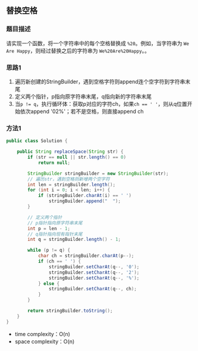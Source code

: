 ## 替换空格

### 题目描述

请实现一个函数，将一个字符串中的每个空格替换成 `%20`。例如，当字符串为 `We Are Happy`，则经过替换之后的字符串为 `We%20Are%20Happy`。。

### 思路1

1. 遍历新创建的StringBuilder，遇到空格字符则append连个空字符到字符串末尾
2. 定义两个指针，p指向原字符串末尾，q指向新的字符串末尾
3. 当`p != q`，执行循环体：获取p对应的字符ch，如果`ch == ' '`，则从q位置开始依次append '02%'；若不是空格，则直接append ch

### 方法1

```java
public class Solution {

    public String replaceSpace(String str) {
        if (str == null || str.length() == 0)
            return null;

        StringBuilder stringBuilder = new StringBuilder(str);
        // 遍历str，遇到空格则新增两个空字符
        int len = stringBuilder.length();
        for (int i = 0; i < len; i++) {
            if (stringBuilder.charAt(i) == ' ')
                stringBuilder.append("  ");
        }

        // 定义两个指针
        // p指针指向原字符串末尾
        int p = len - 1;
        // q指针指向现有指针末尾
        int q = stringBuilder.length() - 1;

        while (p != q) {
            char ch = stringBuilder.charAt(p--);
            if (ch == ' ') {
                stringBuilder.setCharAt(q--, '0');
                stringBuilder.setCharAt(q--, '2');
                stringBuilder.setCharAt(q--, '%');
            } else {
                stringBuilder.setCharAt(q--, ch);
            }
        }

        return stringBuilder.toString();
    }
}
```

- time complexity：O(n)
- space complexity：O(n)